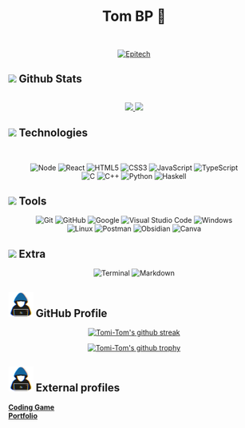 <div align="center">

  # Tom BP 👋

  <br/>
  
  [![Epitech][Epitech]][Epitech-url]

  
</div>

## <img src="https://media.giphy.com/media/iY8CRBdQXODJSCERIr/giphy.gif" width="35"><b> Github Stats </b>

<div align="center">
  
  <br/>
  <a href="https://github.com/0xabdulkhalid/">
    
  <img src="https://github-readme-stats.vercel.app/api?username=Tomi-Tom&show_icons=true&count_private=true&theme=radical"/>
  <img src="https://github-readme-stats.vercel.app/api/top-langs/?username=Tomi-Tom&theme=radical&layout=compact&langs_count=6"/>
    
  </a>
  <br/>

</div>
  
## <img src="https://media2.giphy.com/media/QssGEmpkyEOhBCb7e1/giphy.gif?cid=ecf05e47a0n3gi1bfqntqmob8g9aid1oyj2wr3ds3mg700bl&rid=giphy.gif" width ="25"><b> Technologies </b>

<div align="center">

  <br/>
  
  ![Node](https://img.shields.io/badge/Node.JS-339933?style=for-the-badge&logo=node.js&logoColor=white)
  ![React](https://img.shields.io/badge/React-20232A?style=for-the-badge&logo=react&logoColor=61DAFB)
  ![HTML5](https://img.shields.io/badge/HTML5%20-%23E34F26.svg?style=for-the-badge&logo=html5&logoColor=white)
  ![CSS3](https://img.shields.io/badge/CSS%20-%231572B6.svg?style=for-the-badge&logo=css3&logoColor=white)
  ![JavaScript](https://img.shields.io/badge/JavaScript%20-%23F7DF1E.svg?style=for-the-badge&logo=javascript&logoColor=black)
  ![TypeScript](https://img.shields.io/badge/TypeScript-007ACC?style=for-the-badge&logo=typescript&logoColor=white)
  <br/>
  ![C](https://img.shields.io/badge/C%20-%232370ED.svg?style=for-the-badge&logo=c&logoColor=white)
  ![C++](https://img.shields.io/badge/C++%20-%2300599C.svg?style=for-the-badge&logo=c%2B%2B&logoColor=white)
  ![Python](https://img.shields.io/badge/Python%20-%2314354C.svg?style=for-the-badge&logo=python&logoColor=white)
  ![Haskell](https://img.shields.io/badge/haskell-5D4F85?style=for-the-badge&logo=haskell&logoColor=white)
 
  
</div>
  
## <img src="https://media2.giphy.com/media/QssGEmpkyEOhBCb7e1/giphy.gif?cid=ecf05e47a0n3gi1bfqntqmob8g9aid1oyj2wr3ds3mg700bl&rid=giphy.gif" width ="25"><b> Tools </b>
  
<div align="center">
  
  ![Git](https://img.shields.io/badge/git-%23F05033.svg?style=for-the-badge&logo=git&logoColor=white)
  ![GitHub](https://img.shields.io/badge/github-%23121011.svg?style=for-the-badge&logo=github&logoColor=white)
  ![Google](https://img.shields.io/badge/google-%234285F4.svg?style=for-the-badge&logo=google&logoColor=white)
  ![Visual Studio Code](https://img.shields.io/badge/Visual%20Studio%20Code-0078d7.svg?style=for-the-badge&logo=visual-studio-code&logoColor=white)
  ![Windows](https://img.shields.io/badge/Windows-4FC7FF?style=for-the-badge&logo=windows&logoColor=white)
  <br/>
  ![Linux](https://img.shields.io/badge/Linux-FCC624?style=for-the-badge&logo=linux&logoColor=black)
  ![Postman](https://img.shields.io/badge/Postman-FF6C37?style=for-the-badge&logo=Postman&logoColor=white)
  ![Obsidian](https://img.shields.io/badge/Obsidian-4D3CA6?style=for-the-badge&logo=obsidian&logoColor=FFFFFF)
  ![Canva](https://img.shields.io/badge/Canva-white?style=for-the-badge&logo=canva&logoColor=1DC0C9)
  
</div>

## <img src="https://media2.giphy.com/media/QssGEmpkyEOhBCb7e1/giphy.gif?cid=ecf05e47a0n3gi1bfqntqmob8g9aid1oyj2wr3ds3mg700bl&rid=giphy.gif" width ="25"><b> Extra </b>

<div align="center">
  
  ![Terminal](https://img.shields.io/badge/Terminal-%23054020?style=for-the-badge&logo=gnu-bash&logoColor=white)
  ![Markdown](https://img.shields.io/badge/markdown-%23000000.svg?style=for-the-badge&logo=markdown&logoColor=white)   
  
</div>

## <picture><img src = "https://github.com/0xAbdulKhalid/0xAbdulKhalid/raw/main/assets/mdImages/about_me.gif" width = 50px></picture> GitHub Profile

<div align="center">
  
  [![Tomi-Tom's github streak](https://github-readme-streak-stats.herokuapp.com/?user=Tomi-Tom&theme=blue-green)](https://github.com/Tomi-Tom/github-readme-streak-stats)
  
  [![Tomi-Tom's github trophy](https://github-profile-trophy.vercel.app/?username=Tomi-Tom&row=2)](https://github.com/Tomi-Tom/github-profile-trophy)
  
</div>


## <picture><img src = "https://github.com/0xAbdulKhalid/0xAbdulKhalid/raw/main/assets/mdImages/about_me.gif" width = 50px></picture> External profiles

**<a href="https://www.codingame.com/profile/c643a0a08db226de31351613b37d42ef0635484">Coding Game</a>** <br/>
**<a href="https://tomfolio.vercel.app/">Portfolio</a>**




<!--    Ressources     -->




[Epitech]: https://img.shields.io/badge/Epitech-1a2b6d?style=for-the-badge&logo=/e/&logoColor=whit
[Epitech-url]: https://www.epitech.eu/
